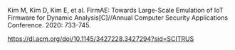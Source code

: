 Kim M, Kim D, Kim E, et al. FirmAE: Towards Large-Scale Emulation of IoT Firmware for Dynamic Analysis[C]//Annual Computer Security Applications Conference. 2020: 733-745.

https://dl.acm.org/doi/10.1145/3427228.3427294?sid=SCITRUS
